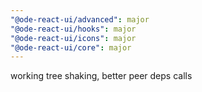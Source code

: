```yaml
---
"@ode-react-ui/advanced": major
"@ode-react-ui/hooks": major
"@ode-react-ui/icons": major
"@ode-react-ui/core": major
---
```


working tree shaking, better peer deps calls
